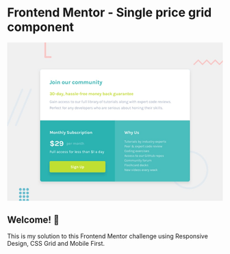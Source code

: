 # Frontend Mentor - Single price grid component

![Design preview for the Single price grid component coding challenge](./design/desktop-preview.jpg)

## Welcome! 👋

This is my solution to this Frontend Mentor challenge using Responsive Design, CSS Grid and Mobile First.